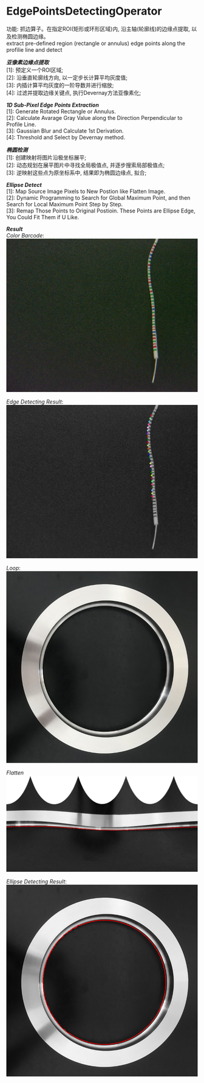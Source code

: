 # EdgePointsDetectingOperator
功能: 抓边算子。在指定ROI(矩形或环形区域)内, 沿主轴(轮廓线)的边缘点提取, 以及检测椭圆边缘。    
extract pre-defined region (rectangle or annulus) edge points along the profilie line and detect 


___亚像素边缘点提取___  
[1]: 预定义一个ROI区域;  
[2]: 沿垂直轮廓线方向, 以一定步长计算平均灰度值;  
[3]: 内插计算平均灰度的一阶导数并进行缩放;  
[4]: 过滤并提取边缘关键点, 执行Devernay方法亚像素化;   

___1D Sub-Pixel Edge Points Extraction___    
[1]: Generate Rotated Rectangle or Annulus.   
[2]: Calculate Avarage Gray Value along the Direction Perpendicular to Profile Line.  
[3]: Gaussian Blur and Calculate 1st Derivation.  
[4]: Threshold and Select by Devernay method.   
  
___椭圆检测___  
[1]: 创建映射将图片沿极坐标展平;  
[2]: 动态规划在展平图片中寻找全局极值点, 并逐步搜索局部极值点;  
[3]: 逆映射这些点为原坐标系中, 结果即为椭圆边缘点, 拟合;

___Ellipse Detect___   
[1]: Map Source Image Pixels to New Postion like Flatten Image.  
[2]: Dynamic Programming to Search for Global Maximum Point, and then Search for Local Maximum Point Step by Step.  
[3]: Remap Those Points to Original Postioin. These Points are Ellipse Edge, You Could Fit Them if U Like.  
  
___Result___  
*Color Barcode*:  
![image](https://github.com/LLiDaBao/EdgePointsDetectingOperator/blob/master/images/color_barcode.jpg)  

*Edge Detecting Result*:  
![image](https://github.com/LLiDaBao/EdgePointsDetectingOperator/blob/master/images/result1.jpg)  

*Loop*:  
![image](https://github.com/LLiDaBao/EdgePointsDetectingOperator/blob/master/images/loop.jpg)  
  
*Flatten*  
![image](https://github.com/LLiDaBao/EdgePointsDetectingOperator/blob/master/images/loop_flatten.jpg)  
  
*Ellipse Detecting Result*:  
![image](https://github.com/LLiDaBao/EdgePointsDetectingOperator/blob/master/images/result2.jpg)
